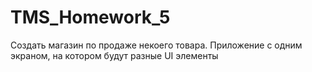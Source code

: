 # TMS_Homework_5

Создать магазин по продаже некоего товара. Приложение с одним экраном, на котором будут разные UI элементы
